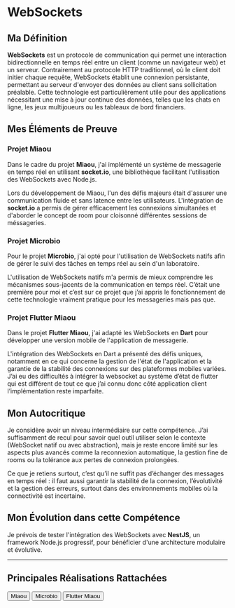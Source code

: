 # WebSockets

## Ma Définition

**WebSockets** est un protocole de communication qui permet une interaction bidirectionnelle en temps réel entre un client (comme un navigateur web) et un serveur. Contrairement au protocole HTTP traditionnel, où le client doit initier chaque requête, WebSockets établit une connexion persistante, permettant au serveur d'envoyer des données au client sans sollicitation préalable. Cette technologie est particulièrement utile pour des applications nécessitant une mise à jour continue des données, telles que les chats en ligne, les jeux multijoueurs ou les tableaux de bord financiers.

## Mes Éléments de Preuve

### Projet Miaou

Dans le cadre du projet **Miaou**, j'ai implémenté un système de messagerie en temps réel en utilisant **socket.io**, une bibliothèque facilitant l'utilisation des WebSockets avec Node.js.

Lors du développement de Miaou, l'un des défis majeurs était d'assurer une communication fluide et sans latence entre les utilisateurs. L'intégration de **socket.io** a permis de gérer efficacement les connexions simultanées et d'aborder le concept de room pour cloisonné différentes sessions de méssageries.

### Projet Microbio

Pour le projet **Microbio**, j'ai opté pour l'utilisation de WebSockets natifs afin de gérer le suivi des tâches en temps réel au sein d'un laboratoire.

L'utilisation de WebSockets natifs m'a permis de mieux comprendre les mécanismes sous-jacents de la communication en temps réel. C’était une première pour moi et c’est sur ce projet que j’ai appris le fonctionnement de cette technologie vraiment pratique pour les messageries mais pas que.

### Projet Flutter Miaou

Dans le projet **Flutter Miaou**, j'ai adapté les WebSockets en **Dart** pour développer une version mobile de l'application de messagerie.

L'intégration des WebSockets en Dart a présenté des défis uniques, notamment en ce qui concerne la gestion de l'état de l'application et la garantie de la stabilité des connexions sur des plateformes mobiles variées. J’ai eu des difficultés à intégrer la websocket au système d’état de flutter qui est différent de tout ce que j’ai connu donc côté application client l’implémentation reste imparfaite.

## Mon Autocritique

Je considère avoir un niveau intermédiaire sur cette compétence. J’ai suffisamment de recul pour savoir quel outil utiliser selon le contexte (WebSocket natif ou avec abstraction), mais je reste encore limité sur les aspects plus avancés comme la reconnexion automatique, la gestion fine de rooms ou la tolérance aux pertes de connexion prolongées.

Ce que je retiens surtout, c’est qu’il ne suffit pas d’échanger des messages en temps réel : il faut aussi garantir la stabilité de la connexion, l’évolutivité et la gestion des erreurs, surtout dans des environnements mobiles où la connectivité est incertaine.

## Mon Évolution dans cette Compétence

Je prévois de tester l'intégration des WebSockets avec **NestJS**, un framework Node.js progressif, pour bénéficier d'une architecture modulaire et évolutive.

---
## Principales Réalisations Rattachées

<script>
  import { Button } from 'flowbite-svelte';
</script>

<Button pill href="/projects/miaou" color="alternative">Miaou</Button>
<Button pill href="/projects/microbio" color="alternative">Microbio</Button>
<Button pill href="/projects/flutter-miaou" color="alternative">Flutter Miaou</Button>


